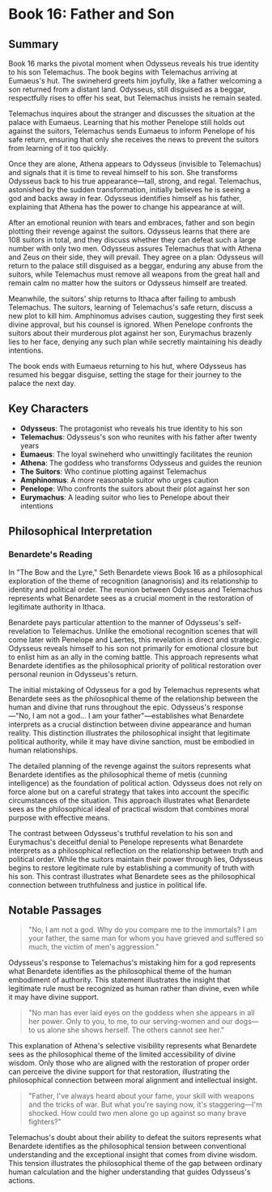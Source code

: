 # Book 16: Father and Son

## Summary

Book 16 marks the pivotal moment when Odysseus reveals his true identity to his son Telemachus. The book begins with Telemachus arriving at Eumaeus's hut. The swineherd greets him joyfully, like a father welcoming a son returned from a distant land. Odysseus, still disguised as a beggar, respectfully rises to offer his seat, but Telemachus insists he remain seated.

Telemachus inquires about the stranger and discusses the situation at the palace with Eumaeus. Learning that his mother Penelope still holds out against the suitors, Telemachus sends Eumaeus to inform Penelope of his safe return, ensuring that only she receives the news to prevent the suitors from learning of it too quickly.

Once they are alone, Athena appears to Odysseus (invisible to Telemachus) and signals that it is time to reveal himself to his son. She transforms Odysseus back to his true appearance—tall, strong, and regal. Telemachus, astonished by the sudden transformation, initially believes he is seeing a god and backs away in fear. Odysseus identifies himself as his father, explaining that Athena has the power to change his appearance at will.

After an emotional reunion with tears and embraces, father and son begin plotting their revenge against the suitors. Odysseus learns that there are 108 suitors in total, and they discuss whether they can defeat such a large number with only two men. Odysseus assures Telemachus that with Athena and Zeus on their side, they will prevail. They agree on a plan: Odysseus will return to the palace still disguised as a beggar, enduring any abuse from the suitors, while Telemachus must remove all weapons from the great hall and remain calm no matter how the suitors or Odysseus himself are treated.

Meanwhile, the suitors' ship returns to Ithaca after failing to ambush Telemachus. The suitors, learning of Telemachus's safe return, discuss a new plot to kill him. Amphinomus advises caution, suggesting they first seek divine approval, but his counsel is ignored. When Penelope confronts the suitors about their murderous plot against her son, Eurymachus brazenly lies to her face, denying any such plan while secretly maintaining his deadly intentions.

The book ends with Eumaeus returning to his hut, where Odysseus has resumed his beggar disguise, setting the stage for their journey to the palace the next day.

## Key Characters

- **Odysseus**: The protagonist who reveals his true identity to his son
- **Telemachus**: Odysseus's son who reunites with his father after twenty years
- **Eumaeus**: The loyal swineherd who unwittingly facilitates the reunion
- **Athena**: The goddess who transforms Odysseus and guides the reunion
- **The Suitors**: Who continue plotting against Telemachus
- **Amphinomus**: A more reasonable suitor who urges caution
- **Penelope**: Who confronts the suitors about their plot against her son
- **Eurymachus**: A leading suitor who lies to Penelope about their intentions

## Philosophical Interpretation

### Benardete's Reading

In "The Bow and the Lyre," Seth Benardete views Book 16 as a philosophical exploration of the theme of recognition (anagnorisis) and its relationship to identity and political order. The reunion between Odysseus and Telemachus represents what Benardete sees as a crucial moment in the restoration of legitimate authority in Ithaca.

Benardete pays particular attention to the manner of Odysseus's self-revelation to Telemachus. Unlike the emotional recognition scenes that will come later with Penelope and Laertes, this revelation is direct and strategic. Odysseus reveals himself to his son not primarily for emotional closure but to enlist him as an ally in the coming battle. This approach represents what Benardete identifies as the philosophical priority of political restoration over personal reunion in Odysseus's return.

The initial mistaking of Odysseus for a god by Telemachus represents what Benardete sees as the philosophical theme of the relationship between the human and divine that runs throughout the epic. Odysseus's response—"No, I am not a god... I am your father"—establishes what Benardete interprets as a crucial distinction between divine appearance and human reality. This distinction illustrates the philosophical insight that legitimate political authority, while it may have divine sanction, must be embodied in human relationships.

The detailed planning of the revenge against the suitors represents what Benardete identifies as the philosophical theme of metis (cunning intelligence) as the foundation of political action. Odysseus does not rely on force alone but on a careful strategy that takes into account the specific circumstances of the situation. This approach illustrates what Benardete sees as the philosophical ideal of practical wisdom that combines moral purpose with effective means.

The contrast between Odysseus's truthful revelation to his son and Eurymachus's deceitful denial to Penelope represents what Benardete interprets as a philosophical reflection on the relationship between truth and political order. While the suitors maintain their power through lies, Odysseus begins to restore legitimate rule by establishing a community of truth with his son. This contrast illustrates what Benardete sees as the philosophical connection between truthfulness and justice in political life.

## Notable Passages

> "No, I am not a god. Why do you compare me to the immortals? I am your father, the same man for whom you have grieved and suffered so much, the victim of men's aggression."

Odysseus's response to Telemachus's mistaking him for a god represents what Benardete identifies as the philosophical theme of the human embodiment of authority. This statement illustrates the insight that legitimate rule must be recognized as human rather than divine, even while it may have divine support.

> "No man has ever laid eyes on the goddess when she appears in all her power. Only to you, to me, to our serving-women and our dogs—to us alone she shows herself. The others cannot see her."

This explanation of Athena's selective visibility represents what Benardete sees as the philosophical theme of the limited accessibility of divine wisdom. Only those who are aligned with the restoration of proper order can perceive the divine support for that restoration, illustrating the philosophical connection between moral alignment and intellectual insight.

> "Father, I've always heard about your fame, your skill with weapons and the tricks of war. But what you're saying now, it's staggering—I'm shocked. How could two men alone go up against so many brave fighters?"

Telemachus's doubt about their ability to defeat the suitors represents what Benardete identifies as the philosophical tension between conventional understanding and the exceptional insight that comes from divine wisdom. This tension illustrates the philosophical theme of the gap between ordinary human calculation and the higher understanding that guides Odysseus's actions.
